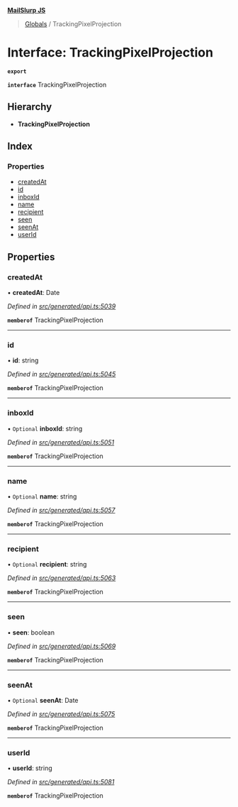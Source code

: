 **[MailSlurp JS](../README.md)**

> [Globals](../README.md) / TrackingPixelProjection

# Interface: TrackingPixelProjection

**`export`** 

**`interface`** TrackingPixelProjection

## Hierarchy

* **TrackingPixelProjection**

## Index

### Properties

* [createdAt](trackingpixelprojection.md#createdat)
* [id](trackingpixelprojection.md#id)
* [inboxId](trackingpixelprojection.md#inboxid)
* [name](trackingpixelprojection.md#name)
* [recipient](trackingpixelprojection.md#recipient)
* [seen](trackingpixelprojection.md#seen)
* [seenAt](trackingpixelprojection.md#seenat)
* [userId](trackingpixelprojection.md#userid)

## Properties

### createdAt

•  **createdAt**: Date

*Defined in [src/generated/api.ts:5039](https://github.com/mailslurp/mailslurp-client/blob/e4d4355/src/generated/api.ts#L5039)*

**`memberof`** TrackingPixelProjection

___

### id

•  **id**: string

*Defined in [src/generated/api.ts:5045](https://github.com/mailslurp/mailslurp-client/blob/e4d4355/src/generated/api.ts#L5045)*

**`memberof`** TrackingPixelProjection

___

### inboxId

• `Optional` **inboxId**: string

*Defined in [src/generated/api.ts:5051](https://github.com/mailslurp/mailslurp-client/blob/e4d4355/src/generated/api.ts#L5051)*

**`memberof`** TrackingPixelProjection

___

### name

• `Optional` **name**: string

*Defined in [src/generated/api.ts:5057](https://github.com/mailslurp/mailslurp-client/blob/e4d4355/src/generated/api.ts#L5057)*

**`memberof`** TrackingPixelProjection

___

### recipient

• `Optional` **recipient**: string

*Defined in [src/generated/api.ts:5063](https://github.com/mailslurp/mailslurp-client/blob/e4d4355/src/generated/api.ts#L5063)*

**`memberof`** TrackingPixelProjection

___

### seen

•  **seen**: boolean

*Defined in [src/generated/api.ts:5069](https://github.com/mailslurp/mailslurp-client/blob/e4d4355/src/generated/api.ts#L5069)*

**`memberof`** TrackingPixelProjection

___

### seenAt

• `Optional` **seenAt**: Date

*Defined in [src/generated/api.ts:5075](https://github.com/mailslurp/mailslurp-client/blob/e4d4355/src/generated/api.ts#L5075)*

**`memberof`** TrackingPixelProjection

___

### userId

•  **userId**: string

*Defined in [src/generated/api.ts:5081](https://github.com/mailslurp/mailslurp-client/blob/e4d4355/src/generated/api.ts#L5081)*

**`memberof`** TrackingPixelProjection
